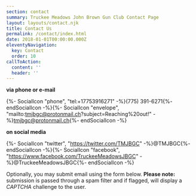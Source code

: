 ```yaml
---
section: contact
summary: Truckee Meadows John Brown Gun Club Contact Page
layout: layouts/contact.njk
title: Contact Us
permalink: /contact/index.html
date: 2018-01-01T00:00:00.000Z
eleventyNavigation:
  key: Contact
  order: 10
callToAction:
  content: ''
  header: ''
---
```

<p class="text-lg"><strong>via phone or e-mail</strong></p>

{%- SocialIcon "phone", "tel:+17753916271" -%}(775) 391-6271{%- endSocialIcon -%}{%- SocialIcon "envelope", "mailto:tmjbgc@protonmail.ch?subject=Reaching%20out!" -%}tmjbgc@protonmail.ch{%- endSocialIcon -%}

<p class="text-lg"><strong>on social media</strong></p>

{%- SocialIcon "twitter", "https://twitter.com/TMJBGC" -%}@TMJBGC{%- endSocialIcon -%}{%- SocialIcon "facebook", "https://www.facebook.com/TruckeeMeadowsJBGC" -%}@TruckeeMeadowsJBGC{%- endSocialIcon -%}

<p>Optionally, you may submit email using the form below. <span style="font-weight:bold;">Please note:</span> submission is passed through a spam filter and if flagged, will display a <span style="font-style:italic;">CAPTCHA</span> challenge to the user.</p>